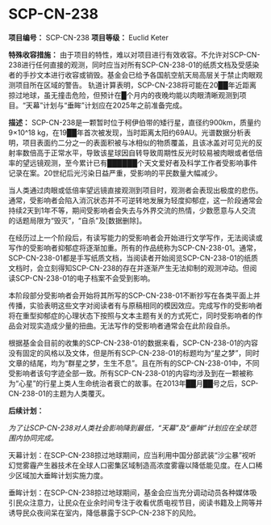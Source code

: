 # SCP-CN-238


**项目编号：** SCP-CN-238
**项目等级：** Euclid Keter

**特殊收容措施：** 由于项目的特性，难以对项目进行有效收容。不允许对SCP-CN-238进行任何直接的观测，同时应当对所有SCP-CN-238-01的纸质文档及受感染者的手抄文本进行收容或销毁。基金会已给予各国航空航天局高层关于禁止肉眼观测项目所在区域的警告。
轨道计算表明，SCP-CN-238将可能在20██年近距离掠过地球，虽无撞击危险，但预计在█个月内的夜晚均能以肉眼清晰观测到项目。“天幕”计划与“垂眸”计划应在2025年之前准备完成。

**描述：** SCP-CN-238是一颗暂时位于柯伊伯带的矮行星，直径约900km，质量约9×10^18 kg，在19██年首次被发现，当时距离太阳约69AU。光谱数据分析表明，项目表面约二分之一的表面积被与冰相似的物质覆盖，且该冰盖对可见光的反射率数倍高于正常水平，导致该星球因自转导致周期性反光时较易被肉眼或者低倍率的望远镜观测，至今累计已有██████个天文爱好者及科学工作者受影响事件记录在案。20世纪后光污染日益严重，受影响的平民数量大幅减少。

当人类通过肉眼或低倍率望远镜直接观测到项目时，观测者会表现出极度的悲伤。通常，受影响者会陷入消沉状态并不可逆转地发展为轻度抑郁症，这一阶段通常会持续2天到1年不等，期间受影响者会失去与外界交流的热情，少数愿意与人交流的话题局限为“毁灭”，“自杀”及[数据删除]。

在经历过上一个阶段后，有读写能力的受影响者会开始进行文学写作，无法阅读或写作的受影响者抑郁症将逐渐加重。所有的作品统称为SCP-CN-238-01。通常，SCP-CN-238-01都是手写纸质文档，当阅读者开始阅览SCP-CN-238-01的纸质文档时，会立刻得知SCP-CN-238的存在并逐渐产生无法抑制的观测冲动。但阅读SCP-CN-238-01的电子档案不会受到影响。

本阶段部分受影响者会开始将其所写的SCP-CN-238-01不断抄写在各类平面上并传播，实验表明这些文字对阅读者有与原稿相同的模因效应。完成写作的受影响者将在重型抑郁症的心理状态下按照与文本主题有关的方式死亡，同时受影响者的作品会对现实造成少量的扭曲。无法写作的受影响者通常会在此阶段自杀。

根据基金会目前的收集的SCP-CN-238-01的数据来看，SCP-CN-238-01的内容没有固定的风格以及文体，但是所有SCP-CN-238-01的标题均为“星之梦”，同时文章的结尾，均为“群星之梦，生生不息”。且在所有的SCP-CN-238-01中，不同受影响者该句字迹全部一致。所有SCP-CN-238-01的内容均涉及到在一颗被称为“心星”的行星上类人生命统治者衰亡的故事。在2013年██月██号之后，SCP-CN-238-01的主题为人类覆灭。


**后续计划：** 

*为了让SCP-CN-238对人类社会影响降到最低，“天幕”及“垂眸”计划应在全球范围内协同完成。* 

天幕计划：在SCP-CN-238掠过地球期间，应当利用中国分部武装“沙尘暴”视听幻觉雾霾产生器技术在全球人口密集区域制造高浓度雾霾以降低能见度。在人口稀少区域加大垂眸计划实施力度。

垂眸计划：在SCP-CN-238掠过地球期间，基金会应当充分调动动员各种媒体吸引民众注意力，让民众在业余时间专注于收看优质电视节目，阅读书籍及上网等并诱导民众夜间呆在室内，降低暴露于SCP-CN-238下的风险。


